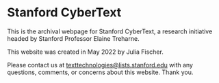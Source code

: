 # Stanford CyberText

This is the archival webpage for Stanford CyberText, a research initiative headed by Stanford Professor Elaine Treharne.

This website was created in May 2022 by Julia Fischer.

Please contact us at texttechnologies@lists.stanford.edu with any questions, comments, or concerns about this website. Thank you.
